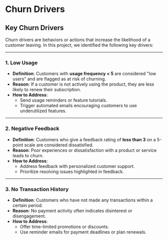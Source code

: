 # Churn Drivers

## Key Churn Drivers
Churn drivers are behaviors or actions that increase the likelihood of a customer leaving. In this project, we identified the following key drivers:

---

### 1. **Low Usage**
- **Definition**: Customers with **usage frequency < 5** are considered "low users" and are flagged as at risk of churning.
- **Reason**: If a customer is not actively using the product, they are less likely to renew their subscription.
- **How to Address**: 
  - Send usage reminders or feature tutorials.
  - Trigger automated emails encouraging customers to use underutilized features.

---

### 2. **Negative Feedback**
- **Definition**: Customers who give a feedback rating of **less than 3** on a 5-point scale are considered dissatisfied.
- **Reason**: Poor experiences or dissatisfaction with a product or service leads to churn.
- **How to Address**: 
  - Address feedback with personalized customer support.
  - Prioritize resolving issues highlighted in feedback.

---

### 3. **No Transaction History**
- **Definition**: Customers who have not made any transactions within a certain period.
- **Reason**: No payment activity often indicates disinterest or disengagement.
- **How to Address**: 
  - Offer time-limited promotions or discounts.
  - Use reminder emails for payment deadlines or plan renewals.
